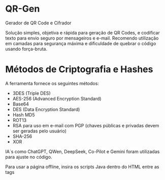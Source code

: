 # QR-Gen
Gerador de QR Code e Cifrador

Solução simples, objetiva e rápida para geração de QR Codes, e codificar texto para envio seguro por mensageiros e e-mail.
Recomendo utilização em camadas para segurança máxima e dificuldade de quebrar o código usando força-bruta.

# Métodos de Criptografia e Hashes
A ferramenta fornece os seguintes métodos:
- 3DES (Triple DES)
- AES-256 (Advanced Encryption Standard)
- Base64
- DES (Data Encryption Standard)
- Hash MD5
- ROT13
- RSA para uso em e-mail com PGP (chaves públicas e privadas devem ser geradas pelo usuário)
- SHA-256
- XOR

IA´s como ChatGPT, QWen, DeepSeek, Co-Pilot e Gemini foram utilizadas para ajuste no código.

Para usar a página offline, insira os scripts Java dentro do HTML entre as tags <Script>

O autor não se responsabiliza pelo seu uso. O código gerado é apenas uma prova de conceito para aprendizado próprio.
Use por sua conta e risco! Mas se for útil, que bom!

